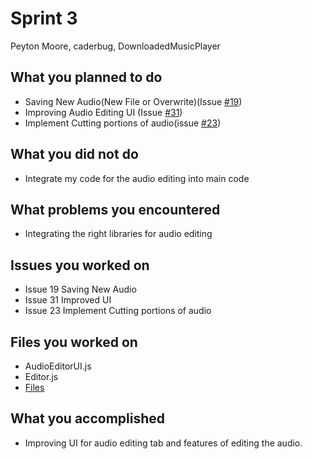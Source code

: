 # Sprint 3
Peyton Moore, caderbug, DownloadedMusicPlayer

## What you planned to do
- Saving New Audio(New File or Overwrite)(Issue [#19](https://github.com/utk-cs340-fall23/DownloadedMusicPlayer/issues/19))
- Improving Audio Editing UI (Issue [#31](https://github.com/utk-cs340-fall23/DownloadedMusicPlayer/issues/31))
- Implement Cutting portions of audio(issue [#23](https://github.com/utk-cs340-fall23/DownloadedMusicPlayer/issues/23))
## What you did not do
- Integrate my code for the audio editing into main code
## What problems you encountered
- Integrating the right libraries for audio editing
## Issues you worked on
- Issue 19 Saving New Audio
- Issue 31 Improved UI
- Issue 23 Implement Cutting portions of audio
## Files you worked on
- AudioEditorUI.js 
- Editor.js
- [Files](https://github.com/utk-cs340-fall23/DownloadedMusicPlayer/tree/main/Project)

## What you accomplished
- Improving UI for audio editing tab and features of editing the audio.


